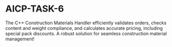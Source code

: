 # AICP-TASK-6
The C++ Construction Materials Handler efficiently validates orders, checks content and weight compliance, and calculates accurate pricing, including special pack discounts. A robust solution for seamless construction material management!
